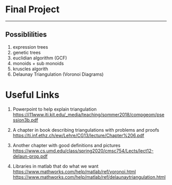 # Final Project

---

## Possiblilities
1. expression trees
2. genetic trees
3. euclidian algorithm (GCF)
4. monoids + sub monoids
5. kruscles algorith
6. Delaunay Triangulation (Voronoi Diagrams)

# Useful Links
1. Powerpoint to help explain triangulation
https://i11www.iti.kit.edu/_media/teaching/sommer2018/compgeom/psession3b.pdf

2. A chapter in book describing triangulations with problems and proofs
https://ti.inf.ethz.ch/ew/Lehre/CG13/lecture/Chapter%206.pdf

3. Another chapter with good definitions and pictures 
https://www.cs.umd.edu/class/spring2020/cmsc754/Lects/lect12-delaun-prop.pdf

4. Libraries in matlab that do what we want 
https://www.mathworks.com/help/matlab/ref/voronoi.html
https://www.mathworks.com/help/matlab/ref/delaunaytriangulation.html
